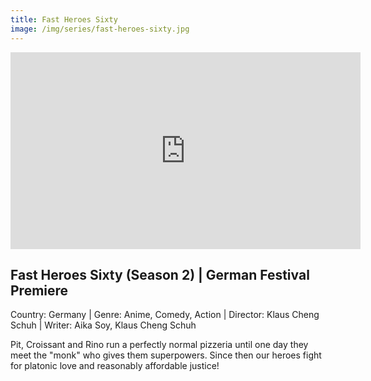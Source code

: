 ```yaml
---
title: Fast Heroes Sixty
image: /img/series/fast-heroes-sixty.jpg
---
```

<iframe width="560" height="315" src="https://www.youtube.com/embed/sUxhned3KlM?controls=1" frameborder="0" allow="accelerometer; autoplay; encrypted-media; gyroscope; picture-in-picture" allowfullscreen></iframe>

## Fast Heroes Sixty (Season 2) | German Festival Premiere
Country: Germany | Genre: Anime, Comedy, Action | Director: Klaus Cheng Schuh | Writer: Aika Soy, Klaus Cheng Schuh

Pit, Croissant and Rino run a perfectly normal pizzeria until one day they meet the "monk" who gives them superpowers. Since then our heroes fight for platonic love and reasonably affordable justice!